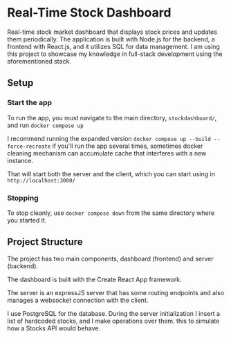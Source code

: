 # Real-Time Stock Dashboard

Real-time stock market dashboard that displays stock prices and updates them periodically. The application is built with Node.js for the backend, a frontend with React.js, and it utilizes SQL for data management.
I am using this project to showcase my knowledge in full-stack development using the aforementioned stack.

## Setup

### Start the app

To run the app, you must navigate to the main directory, `stockdashboard/`, and run `docker compose up`

I recommend running the expanded version `docker compose up --build --force-recreate` if you'll run the app several times,
sometimes docker cleaning mechanism can accumulate cache that interferes with a new instance.

That will start both the server and the client, which you can start using in `http://localhost:3000/`

### Stopping 

To stop cleanly, use `docker compose down` from the same directory where you started it. 

## Project Structure

The project has two main components, dashboard (frontend) and server (backend).

The dashboard is built with the Create React App framework.

The server is an expressJS server that has some routing endpoints and also manages a websocket connection with the client. 

I use PostgreSQL for the database. During the server initialization I insert a list of hardcoded stocks, and I make operations over them. this to simulate how a Stocks API would behave. 


